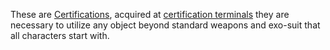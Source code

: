 These are [Certifications](Certification "wikilink"), acquired at
[certification terminals](certification_terminal "wikilink") they are
necessary to utilize any object beyond standard weapons and exo-suit
that all characters start with.